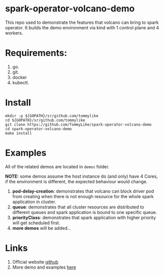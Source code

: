 # spark-operator-volcano-demo
This repo used to demonstrate the features that volcano can bring to spark operator. It builds the demo environment via
kind with 1 control plane and 4 workers.

# Requirements:
1. go.
2. git.
3. docker
4. kubectl.

# Install
```$xslt
mkdir -p ${GOPATH}/sr/github.com/tommylike
cd ${GOPATH}/sr/github.com/tommylike
git clone https://github.com/TommyLike/spark-operator-volcano-demo
cd spark-operator-volcano-demo
make install
```
# Examples
All of the related demos are located in `demos` folder.
 
**NOTE:** some demos assume the host instance do (and only) have 4 Cores, if the environment
is different, the expected behaviour would change.
1. **pod-delay-creation**: demonstrates that volcano can block driver pod from creating when there
   is not enough resource for the whole spark application in cluster.
2. **queue**: demonstrates that all cluster resources are distributed to different queues and
   spark application is bound to one specific queue.
3. **priorityClass**: demonstrates that spark application with higher priority will get scheduled first.
4. **more demos** will be added...

# Links
1. Official website [github](https://github.com/volcano-sh/volcano)
2. More demo and examples [here](https://github.com/volcano-sh/volcano/tree/master/example)
